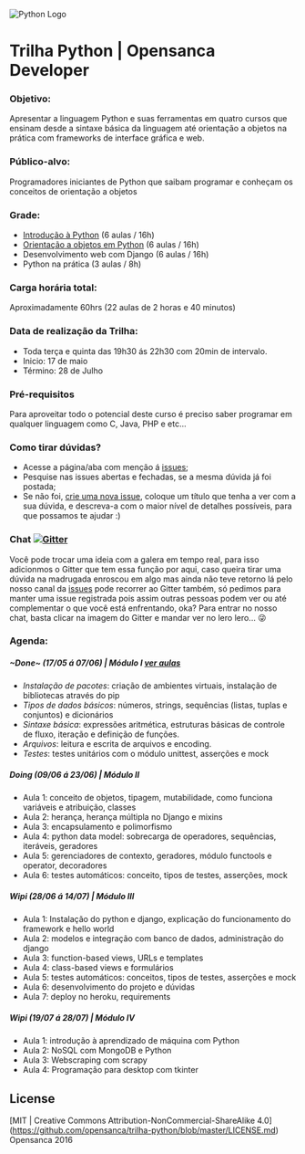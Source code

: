 ![Python Logo](http://morganlinton.com/wp-content/uploads/2015/04/python-programming.png)

# Trilha Python | Opensanca Developer

### Objetivo:
 Apresentar a linguagem Python e suas ferramentas em quatro cursos que ensinam desde a sintaxe básica da linguagem até orientação a objetos na prática com frameworks de interface gráfica e web.

### Público-alvo:
Programadores iniciantes de Python que saibam programar e conheçam os conceitos de orientação a objetos

### Grade:
* [Introdução à Python](https://github.com/opensanca/trilha-python/blob/master/01-python-intro/ementa.md) (6 aulas / 16h)
* [Orientação a objetos em Python](https://github.com/opensanca/trilha-python/blob/master/02-python-oo/ementa.md) (6 aulas / 16h)
* Desenvolvimento web com Django (6 aulas / 16h)
* Python na prática (3 aulas / 8h)

### Carga horária total:
Aproximadamente 60hrs (22 aulas de 2 horas e 40 minutos)

### Data de realização da Trilha:
* Toda terça e quinta das 19h30 ás 22h30 com 20min de intervalo.
* Inicio: 17 de maio
* Término: 28 de Julho

### Pré-requisitos
Para aproveitar todo o potencial deste curso é preciso saber programar em qualquer linguagem como C, Java, PHP e etc...

### Como tirar dúvidas?
* Acesse a página/aba com menção á [issues](https://github.com/opensanca/trilha-python/issues);
* Pesquise nas issues abertas e fechadas, se a mesma dúvida já foi postada;
* Se não foi, [crie uma nova issue](https://github.com/opensanca/trilha-python/issues/new), coloque um título que tenha a ver com a sua dúvida, e descreva-a com o maior nível de detalhes possíveis, para que possamos te ajudar :)

### Chat [![Gitter](https://badges.gitter.im/opensanca/trilha-python.svg)](https://gitter.im/opensanca/trilha-python?utm_source=badge&utm_medium=badge&utm_campaign=pr-badge)
Você pode trocar uma ideia com a galera em tempo real, para isso adicionmos o Gitter que tem essa função por aqui, caso queira tirar uma dúvida na madrugada enroscou em algo mas ainda não teve retorno lá pelo nosso canal da [issues](https://github.com/opensanca/trilha-python/issues) pode recorrer ao Gitter também, só pedimos para manter uma issue registrada pois assim outras pessoas podem ver ou até complementar o que você está enfrentando, oka? Para entrar no nosso chat, basta clicar na imagem do Gitter e mandar ver no lero lero... :stuck_out_tongue_winking_eye:


### Agenda:

##### ~Done~ (17/05 á 07/06) | Módulo I [ver aulas](https://github.com/opensanca/trilha-python/tree/master/python-intro)

- *Instalação de pacotes*: criação de ambientes virtuais, instalação de bibliotecas através do pip
- *Tipos de dados básicos*: números, strings, sequências (listas, tuplas e conjuntos) e dicionários
- *Sintaxe básica*: expressões aritmética, estruturas básicas de controle de fluxo, iteração e definição de funções.
- *Arquivos*: leitura e escrita de arquivos e encoding.
- *Testes*: testes unitários com o módulo unittest, asserções e mock

##### Doing (09/06 á 23/06) | Módulo II
- Aula 1: conceito de objetos, tipagem, mutabilidade, como funciona variáveis e atribuição, classes
- Aula 2: herança, herança múltipla no Django e mixins
- Aula 3: encapsulamento e polimorfismo
- Aula 4: python data model: sobrecarga de operadores, sequências, iteráveis, geradores
- Aula 5: gerenciadores de contexto, geradores, módulo functools e operator, decoradores
- Aula 6: testes automáticos: conceito, tipos de testes, asserções, mock

##### Wipi (28/06 á 14/07) | Módulo III
- Aula 1: Instalação do python e django, explicação do funcionamento do framework e hello world
- Aula 2: modelos e integração com banco de dados, administração do django
- Aula 3: function-based views, URLs e templates
- Aula 4: class-based views e formulários
- Aula 5: testes automáticos: conceitos, tipos de testes, asserções e mock
- Aula 6: desenvolvimento do projeto e dúvidas
- Aula 7: deploy no heroku, requirements


#####  Wipi (19/07 á 28/07) | Módulo IV
- Aula 1: introdução à aprendizado de máquina com Python
- Aula 2: NoSQL com MongoDB e Python
- Aula 3: Webscraping com scrapy
- Aula 4: Programação para desktop com tkinter


## License

[MIT | Creative Commons Attribution-NonCommercial-ShareAlike 4.0] (https://github.com/opensanca/trilha-python/blob/master/LICENSE.md) Opensanca 2016

